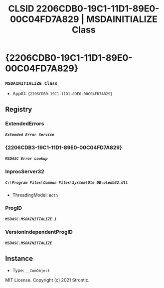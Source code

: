 ﻿---
title: "CLSID 2206CDB0-19C1-11D1-89E0-00C04FD7A829 | MSDAINITIALIZE Class"
excerpt: What is COM-Object CLSID 2206CDB0-19C1-11D1-89E0-00C04FD7A829?
---

# {2206CDB0-19C1-11D1-89E0-00C04FD7A829}

### `MSDAINITIALIZE Class`
* AppID: `{2206CDB0-19C1-11D1-89E0-00C04FD7A829}`

## Registry


### ExtendedErrors

##### `Extended Error Service`

### {2206CDB3-19C1-11D1-89E0-00C04FD7A829}

##### `MSDASC Error Lookup`

### InprocServer32

##### `C:\Program Files\Common Files\System\Ole DB\oledb32.dll`
* ThreadingModel: `Both`

### ProgID

##### `MSDASC.MSDAINITIALIZE.1`

### VersionIndependentProgID

##### `MSDASC.MSDAINITIALIZE`

## Instance

* Type: `__ComObject`

MIT License. Copyright (c) 2021 Strontic.


